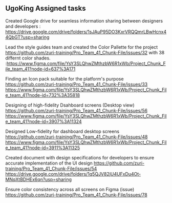 ## UgoKing Assigned tasks

Created Google drive for seamless information sharing between designers and developers : https://drive.google.com/drive/folders/1sJAuP95DO3KxrVRQQmrLBwHcnx44QbGT?usp=sharing

Lead the style guides team and created the Color Pallette for the project https://github.com/zuri-training/Pro_Team_41_Chunk-File/issues/32 with 38 differnt color shades. :https://www.figma.com/file/YsY3SLQhwZMthzbW6R1xWb/Project_Chunk_File_team_41?node-id=637%3A171

Finding an Icon pack suitable for the platform's purpose https://github.com/zuri-training/Pro_Team_41_Chunk-File/issues/33
https://www.figma.com/file/YsY3SLQhwZMthzbW6R1xWb/Project_Chunk_File_team_41?node-id=732%3A35818

Designing of high-fidelity Dsahboard screens (Desktop view) https://github.com/zuri-training/Pro_Team_41_Chunk-File/issues/56
https://www.figma.com/file/YsY3SLQhwZMthzbW6R1xWb/Project_Chunk_File_team_41?node-id=3907%3A11324

Designed Low-fidelity for dashboard desktop screens https://github.com/zuri-training/Pro_Team_41_Chunk-File/issues/48
https://www.figma.com/file/YsY3SLQhwZMthzbW6R1xWb/Project_Chunk_File_team_41?node-id=3911%3A11325

Created document with design specifications for developers to ensure accurate implementation of the UI design https://github.com/zuri-training/Pro_Team_41_Chunk-File/issues/54
https://drive.google.com/drive/folders/1q5QJV82jU4UFxDu4Ot-MNqXtBDHEx6qn?usp=sharing

Ensure color consistency across all screens on Figma (issue)
https://github.com/zuri-training/Pro_Team_41_Chunk-File/issues/78


